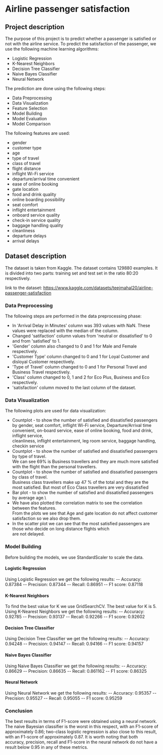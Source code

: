 # Airline passenger satisfaction

## Project description

The purpose of this project is to predict whether a passenger is satisfied or not with the airline service. 
To predict the satisfaction of the passenger, we use the following machine learning algorithms:
- Logistic Regression
- K-Nearest Neighbors
- Decision Tree Classifier
- Naive Bayes Classifier
- Neural Network

The prediction are done using the following steps:

- Data Preprocessing
- Data Visualization
- Feature Selection
- Model Building
- Model Evaluation
- Model Comparison

The following features are used:

- gender
- customer type
- age
- type of travel
- class of travel
- flight distance
- inflight Wi-Fi service
- departure/arrival time convenient
- ease of online booking
- gate location
- food and drink quality
- online boarding possibility
- seat comfort
- inflight entertainment
- onboard service quality
- check-in service quality
- baggage handling quality
- cleanliness
- departure delays
- arrival delays


## Dataset description
The dataset is taken from Kaggle. 
The dataset contains 129880 examples.
It is divided into two parts: training set and test set in the ratio 80:20 respectively.

link to the dataset: https://www.kaggle.com/datasets/teejmahal20/airline-passenger-satisfaction


### Data Preprocessing

The following steps are performed in the data preprocessing phase:
- In 'Arrival Delay in Minutes' column was 393 values with NaN. These values were replaced with the median of the column.
- Changed 'satifaction' column values from 'neutral or dissatisfied' to 0 and from 'satisfied' to 1.
- 'Gender' column also changed to 0 and 1 for Male and Female respectively.
- 'Customer Type' column changed to 0 and 1 for Loyal Customer and disloyal Customer respectively.
- 'Type of Travel' column changed to 0 and 1 for Personal Travel and Business Travel respectively.
- 'Class' column changed to 0, 1 and 2 for Eco Plus, Business and Eco respectively.
- 'satisfaction' column moved to the last column of the dataset.


### Data Visualization

The following plots are used for data visualization:
- Countplot - to show the number of satisfied and dissatisfied passengers by gender, seat comfort, inflight Wi-Fi service,
            Departure/Arrival time convenient, on-board service, ease of online booking, food and drink, inflight service,\
            cleanliness, inflight entertainment, leg room service, baggage handling, checkin service
- Countplot - to show the number of satisfied and dissatisfied passengers by type of travel.\
            We can see 69% is Business travellers and they are much more satisfied with the flight than the personal travellers.
- Countplot - to show the number of satisfied and dissatisfied passengers by class of travel.\
            Business class travellers make up 47 % of the total and they are the most satisfied. But most of Eco Class travellers are very dissatisfied
- Bar plot - to show the number of satisfied and dissatisfied passengers by average age.\
- We have also plotted the correlation matrix to see the correlation between the features.\
        From the plots we see that Age and gate location do not affect customer satisfaction so we also drop them.
- In the scatter plot we can see that the most satisfied passengers are those who decide on long distance flights which\
        are not delayed.

### Model Building

Before building the models, we use StandardScaler to scale the data.

#### Logistic Regression
Using Logistic Regression we get the following results:
-- Accuracy: 0.87384
-- Precision: 0.87344
-- Recall: 0.86951
-- F1 score: 0.87118

#### K-Nearest Neighbors
To find the best value for K we use GridSearchCV. The best value for K is 5.
Using K-Nearest Neighbors we get the following results:
-- Accuracy: 0.92785
-- Precision: 0.93137
-- Recall: 0.92266
-- F1 score: 0.92602

#### Decision Tree Classifier
Using Decision Tree Classifier we get the following results:
-- Accuracy: 0.94248
-- Precision: 0.94147
-- Recall: 0.94166
-- F1 score: 0.94157

#### Naive Bayes Classifier
Using Naive Bayes Classifier we get the following results:
-- Accuracy: 0.86629
-- Precision: 0.86635
-- Recall: 0.861162
-- F1 score: 0.86325

#### Neural Network
Using Neural Network we get the following results:
-- Accuracy: 0.95357
-- Precision: 0.95527
-- Recall: 0.95055
-- F1 score: 0.95259


### Conclusion
The best results in terms of F1-score were obtained using a neural network. 
The naive Bayesian classifier is the worst in this respect, 
with an F1-score of approximately 0.86; two-class logistic regression is also close to this result, 
with an F1-score of approximately 0.87. It is worth noting that both accuracy, 
precision, recall and F1-score in the neural network do not have a result below 0.95 in any of these metrics.
